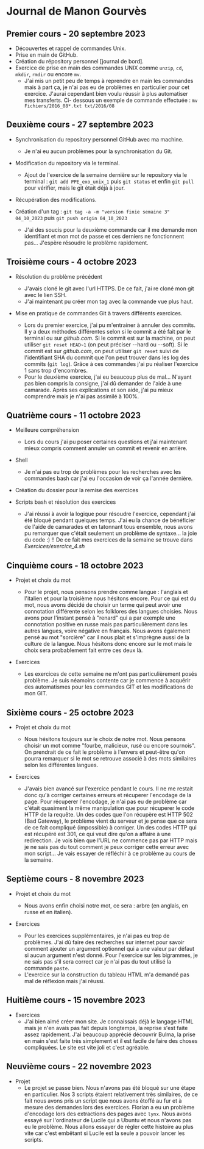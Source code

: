 # Journal de Manon Gourvès

## Premier cours - 20 septembre 2023

* Découvertes et rappel de commandes Unix.
* Prise en main de GitHub.
* Création du répository personnel [journal de bord].
* Exercice de prise en main des commandes UNIX comme `unzip`, `cd`, `mkdir`, `rmdir` ou encore `mv`.
  - J'ai mis un petit peu de temps à reprendre en main les commandes mais à part ça, je n'ai pas eu de problèmes        en particulier pour cet exercice. J'aurai cependant bien voulu réussir à plus automatiser mes transferts. Ci-         dessous un exemple de commande effectuée : `mv Fichiers/2016_08*.txt txt/2016/08`


## Deuxième cours - 27 septembre 2023

* Synchronisation du repository personnel GitHub avec ma machine.
  - Je n'ai eu aucun problèmes pour la synchronisation du Git.
  
* Modification du repository via le terminal.
  - Ajout de l'exercice de la semaine dernière sur le repository via le terminal : `git add PPE_exo_unix_1` puis `git status` et enfin `git pull` pour vérifier, mais le git était déjà à jour.
    
* Récupération des modifications.
 
* Création d'un tag : `git tag -a -m "version finie semaine 3" 04_10_2023` puis `git push origin 04_10_2023`
  - J'ai des soucis pour la deuxième commande car il me demande mon identifiant et mon mot de passe et ces derniers ne fonctionnent pas... J'espère résoudre le problème rapidement.


## Troisième cours - 4 octobre 2023

* Résolution du problème précédent
  - J'avais cloné le git avec l'url HTTPS. De ce fait, j'ai re cloné mon git avec le lien SSH.
  - J'ai maintenant pu créer mon tag avec la commande vue plus haut.

* Mise en pratique de commandes Git à travers différents exercices.
  - Lors du premier exercice, j'ai pu m'entrainer à annuler des commits. Il y a deux méthodes différentes selon si le commit a été fait par le terminal ou sur _github.com_. Si le commit est sur la machine, on peut utiliser `git reset HEAD~1` (on peut préciser --hard ou --soft). Si le commit est sur _github.com_, on peut utiliser `git reset` suivi de l'identifiant SHA du commit que l'on peut trouver dans les log des commits (`git log`). Grâce à ces commandes j'ai pu réaliser l'exercice 1 sans trop d'encombres.
  - Pour le deuxième exercice, j'ai eu beaucoup plus de mal... N'ayant pas bien compris la consigne, j'ai dû demander de l'aide à une camarade. Après ses explications et son aide, j'ai pu mieux comprendre mais je n'ai pas assimilé à 100%.


## Quatrième cours - 11 octobre 2023

* Meilleure compréhension
  - Lors du cours j'ai pu poser certaines questions et j'ai maintenant mieux compris comment annuler un commit et revenir en arrière.
 
* Shell
  - Je n'ai pas eu trop de problèmes pour les recherches avec les commandes bash car j'ai eu l'occasion de voir ça l'année dernière.

* Création du dossier pour la remise des exercices

* Scripts bash et résolution des exercices
  - J'ai réussi à avoir la logique pour résoudre l'exercice, cependant j'ai été bloqué pendant quelques temps. J'ai eu la chance de bénéficier de l'aide de camarades et en tatonnant tous ensemble, nous avons pu remarquer que c'était seulement un problème de syntaxe... la joie du code :) !! De ce fait mes exercices de la semaine se trouve dans _Exercices/exercice_4.sh_ 


## Cinquième cours - 18 octobre 2023

* Projet et choix du mot
  - Pour le projet, nous pensons prendre comme langue : l'anglais et l'italien et pour la troisième nous hésitons encore. Pour ce qui est du mot, nous avons décidé de choisir un terme qui peut avoir une connotation différente selon les folklores des langues choisies. Nous avons pour l'instant pensé à "renard" qui a par exemple une connotation positive en russe mais pas particulièrement dans les autres langues, voire négative en français. Nous avons également pensé au mot "sorcière" car il nous plait et s'imprègne aussi de la culture de la langue. Nous hésitons donc encore sur le mot mais le choix sera probablement fait entre ces deux là.
  
* Exercices
  - Les exercices de cette semaine ne m'ont pas particulièrement posés problème. Je suis néamoins contente car je commence à acquérir des automatismes pour les commandes GIT et les modifications de mon GIT.


## Sixième cours - 25 octobre 2023

* Projet et choix du mot
  - Nous hésitons toujours sur le choix de notre mot. Nous pensons choisir un mot comme "fourbe, malicieux, rusé ou encore sournois". On prendrait de ce fait le problème à l'envers et peut-être qu'on pourra remarquer si le mot se retrouve associé à des mots similaires selon les différentes langues.

* Exercices
  - J'avais bien avancé sur l'exercice pendant le cours. Il ne me restait donc qu'à corriger certaines erreurs et récuperer l'encodage de la page. Pour récuperer l'encodage, je n'ai pas eu de problème car c'était quasiment la même manipulation que pour récuperer le code HTTP de la requête. Un des codes que l'on récupère est HTTP 502 (Bad Gateway), le problème vient du serveur et je pense que ce sera de ce fait compliqué (impossible) à corriger. Un des codes HTTP qui est récupéré est 301, ce qui veut dire qu'on a affaire à une redirection. Je vois bien que l'URL ne commence pas par HTTP mais je ne sais pas du tout comment je peux corriger cette erreur avec mon script... Je vais essayer de réfléchir à ce problème au cours de la semaine. 


## Septième cours - 8 novembre 2023

* Projet et choix du mot
  - Nous avons enfin choisi notre mot, ce sera : arbre (en anglais, en russe et en italien).

* Exercices
  - Pour les exercices supplémentaires, je n'ai pas eu trop de problèmes. J'ai dû faire des recherches sur internet pour savoir comment ajouter un argument optionnel qui a une valeur par défaut si aucun argument n'est donné. Pour l'exercice sur les bigrammes, je ne sais pas s'il sera correct car je n'ai pas du tout utilisé la commande `paste`.
  - L'exercice sur la construction du tableau HTML m'a demandé pas mal de réflexion mais j'ai réussi.  


## Huitième cours - 15 novembre 2023

* Exercices
  - J'ai bien aimé créer mon site. Je connaissais déjà le langage HTML mais je n'en avais pas fait depuis longtemps, la reprise s'est faite assez rapidement. J'ai beaucoup apprécié découvrir Bulma, la prise en main s'est faite très simplement et il est facile de faire des choses compliquées. Le site est vite joli et c'est agréable.
 
## Neuvième cours - 22 novembre 2023

* Projet
  - Le projet se passe bien. Nous n'avons pas été bloqué sur une étape en particulier. Nos 3 scripts étaient relativement très similaires, de ce fait nous avons pris un script que nous avons étoffé au fur et à mesure des demandes lors des exercices. Florian a eu un problème d'encodage lors des extractions des pages avec `lynx`. Nous avons essayé sur l'ordinateur de Lucile qui a Ubuntu et nous n'avons pas eu le problème. Nous allons essayer de régler cette histoire au plus vite car c'est embêtant si Lucile est la seule a pouvoir lancer les scripts. 






